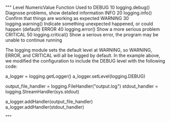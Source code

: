 """
Level	NumericValue	Function	Used to
DEBUG	10	logging.debug()	Diagnose problems, show detailed information
INFO	20	logging.info()	Confirm that things are working as expected
WARNING	30	logging.warning()	Indicate something unexpected happened, or could happen (default)
ERROR	40	logging.error()	Show a more serious problem
CRITICAL 50	logging.critical()	Show a serious error, the program may be unable to continue running

The logging module sets the default level at WARNING, so WARNING, ERROR,
and CRITICAL will all be logged by default. In the example above,
we modified the configuration to include the DEBUG level with the following code:


a_logger = logging.getLogger()
a_logger.setLevel(logging.DEBUG)

output_file_handler = logging.FileHandler("output.log")
stdout_handler = logging.StreamHandler(sys.stdout)

a_logger.addHandler(output_file_handler)
a_logger.addHandler(stdout_handler)

"""